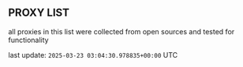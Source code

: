 ## PROXY LIST

all proxies in this list were collected from open sources and tested for functionality

last update: `2025-03-23 03:04:30.978835+00:00` UTC